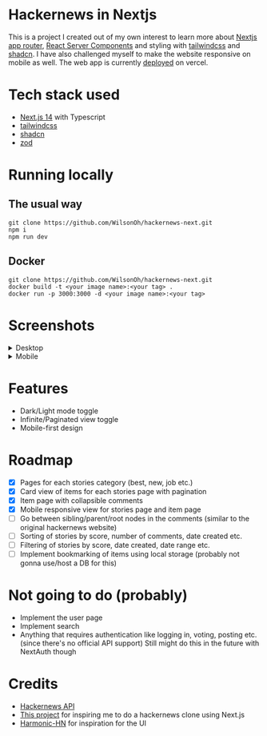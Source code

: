 # Hackernews in Nextjs

This is a project I created out of my own interest to learn more about [Nextjs app router](https://nextjs.org/docs/app), [React Server Components](https://nextjs.org/docs/app/building-your-application/rendering/server-components) and styling with [tailwindcss](https://tailwindcss.com/) and [shadcn](https://ui.shadcn.com/).
I have also challenged myself to make the website responsive on mobile as well.
The web app is currently [deployed](https://hn.oyxw.xyz/) on vercel.

# Tech stack used

- [Next.js 14](https://nextjs.org/) with Typescript
- [tailwindcss](https://tailwindcss.com/)
- [shadcn](https://ui.shadcn.com/)
- [zod](https://zod.dev/)

# Running locally

## The usual way

```shell
git clone https://github.com/WilsonOh/hackernews-next.git
npm i
npm run dev
```

## Docker

```shell
git clone https://github.com/WilsonOh/hackernews-next.git
docker build -t <your image name>:<your tag> .
docker run -p 3000:3000 -d <your image name>:<your tag>
```

# Screenshots

<details>
  <summary>Desktop</summary>
  <img width="500" alt="image" src="https://github.com/WilsonOh/hackernews-next/assets/87934749/e2215bd6-8980-49bc-a762-72d9383f3b88">
  <img width="500" alt="image" src="https://github.com/WilsonOh/hackernews-next/assets/87934749/6c570e60-b500-4ca2-934e-70fc9bce04a7">
</details>
<details>
  <summary>Mobile</summary>
  <img width="188" alt="image" src="https://github.com/WilsonOh/hackernews-next/assets/87934749/4bb335a3-cd8d-4678-9c7f-eab6580c2e69">
  <img width="188" alt="image" src="https://github.com/WilsonOh/hackernews-next/assets/87934749/d0b34a8e-6563-4db8-9778-22db48178310">
</details>

# Features

- Dark/Light mode toggle
- Infinite/Paginated view toggle
- Mobile-first design

# Roadmap

- [x] Pages for each stories category (best, new, job etc.)
- [x] Card view of items for each stories page with pagination
- [x] Item page with collapsible comments
- [x] Mobile responsive view for stories page and item page
- [ ] Go between sibling/parent/root nodes in the comments (similar to the original hackernews website)
- [ ] Sorting of stories by score, number of comments, date created etc.
- [ ] Filtering of stories by score, date created, date range etc.
- [ ] Implement bookmarking of items using local storage (probably not gonna use/host a DB for this)

# Not going to do (probably)

- Implement the user page
- Implement search
- Anything that requires authentication like logging in, voting, posting etc. (since there's no official API support) Still might do this in the future with NextAuth though

# Credits

- [Hackernews API](https://github.com/HackerNews/API)
- [This project](https://github.com/say4n/hn) for inspiring me to do a hackernews clone using Next.js
- [Harmonic-HN](https://github.com/SimonHalvdansson/Harmonic-HN) for inspiration for the UI
